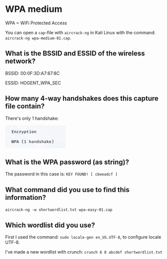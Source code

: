 # WPA medium

WPA = WiFi Protected Access

You can open a `cap`-file with `aircrack-ng` in Kali Linux with the command: `aircrack-ng wpa-medium-01.cap`.

## What is the BSSID and ESSID of the wireless network?

BSSID: 00:0F:3D:A7:87:8C

ESSID: HOGENT_WPA_SEC

## How many 4-way handshakes does this capture file contain?

There's only 1 handshake:

![handshake](/images/handshake.png)

## What is the WPA password (as string)?

The password in this case is: `KEY FOUND! [ cbeeadcf ]`

## What command did you use to find this information?

`aircrack-ng -w shortwordlist.txt wpa-easy-01.cap`

## Which wordlist did you use?

First I used the command: `sudo locale-gen en_US.UTF-8`, to configure locale UTF-8.

I've made a new wordlist with crunch: `crunch 6 8 abcdef shortwordlist.txt`

